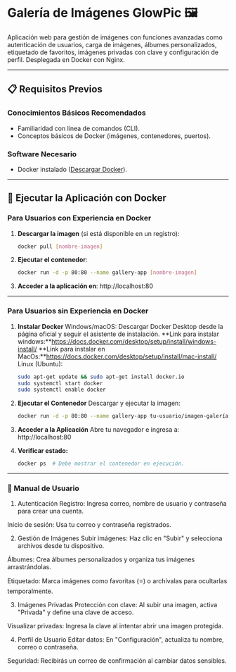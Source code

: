 # Galería de Imágenes GlowPic 🖼️

Aplicación web para gestión de imágenes con funciones avanzadas como autenticación de usuarios, carga de imágenes, álbumes personalizados, etiquetado de favoritos, imágenes privadas con clave y configuración de perfil. Desplegada en Docker con Nginx.

---

## 📋 Requisitos Previos

### Conocimientos Básicos Recomendados
- Familiaridad con línea de comandos (CLI).
- Conceptos básicos de Docker (imágenes, contenedores, puertos).

### Software Necesario
- Docker instalado ([Descargar Docker](https://www.docker.com/get-started)).

---

## 🚀 Ejecutar la Aplicación con Docker

### Para Usuarios con Experiencia en Docker
1. **Descargar la imagen** (si está disponible en un registro):  
   ```bash
   docker pull [nombre-imagen]

2. **Ejecutar el contenedor**:  
   ```bash
   docker run -d -p 80:80 --name gallery-app [nombre-imagen]

3. **Acceder a la aplicación en**: http://localhost:80 

---
### Para Usuarios sin Experiencia en Docker
1. **Instalar Docker**
Windows/macOS:
Descargar Docker Desktop desde la página oficial y seguir el asistente de instalación.
**Link para instalar windows:**https://docs.docker.com/desktop/setup/install/windows-install/
**Link para instalar en MacOs:**https://docs.docker.com/desktop/setup/install/mac-install/
Linux (Ubuntu):
   ```bash
   sudo apt-get update && sudo apt-get install docker.io
   sudo systemctl start docker
   sudo systemctl enable docker

2. **Ejecutar el Contenedor**
Descargar y ejecutar la imagen:
   ```bash
   docker run -d -p 80:80 --name gallery-app tu-usuario/imagen-galería:latest

3. **Acceder a la Aplicación**
Abre tu navegador e ingresa a:
http://localhost:80

4. **Verificar estado:**
   ```bash
   docker ps  # Debe mostrar el contenedor en ejecución.
   
---
### 📖 Manual de Usuario
1. Autenticación
Registro:
Ingresa correo, nombre de usuario y contraseña para crear una cuenta.

Inicio de sesión:
Usa tu correo y contraseña registrados.

2. Gestión de Imágenes
Subir imágenes:
Haz clic en "Subir" y selecciona archivos desde tu dispositivo.

Álbumes:
Crea álbumes personalizados y organiza tus imágenes arrastrándolas.

Etiquetado:
Marca imágenes como favoritas (⭐) o archívalas para ocultarlas temporalmente.

3. Imágenes Privadas
Protección con clave:
Al subir una imagen, activa "Privada" y define una clave de acceso.

Visualizar privadas:
Ingresa la clave al intentar abrir una imagen protegida.

4. Perfil de Usuario
Editar datos:
En "Configuración", actualiza tu nombre, correo o contraseña.

Seguridad:
Recibirás un correo de confirmación al cambiar datos sensibles.

